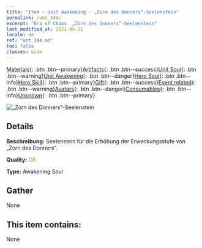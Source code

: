 ```yaml
---
title: "Item - Unit Awakening - „Zorn des Donners“-Seelenstein"
permalink: /unt_344/
excerpt: "Era of Chaos  „Zorn des Donners“-Seelenstein"
last_modified_at: 2021-05-11
locale: de
ref: "unt_344.md"
toc: false
classes: wide
---
```

 [Materials](/ItemsDE/){: .btn .btn--primary}[Artifacts](/ItemsDE/Artifacts/){: .btn .btn--success}[Unit Soul](/ItemsDE/UnitSoul/){: .btn .btn--warning}[Unit Awakening](/ItemsDE/UnitAwakening/){: .btn .btn--danger}[Hero Soul](/ItemsDE/HeroSoul/){: .btn .btn--info}[Hero Skill](/ItemsDE/HeroSkill/){: .btn .btn--primary}[Gift](/ItemsDE/Gift/){: .btn .btn--success}[Event related](/ItemsDE/Events/){: .btn .btn--warning}[Avatars](/ItemsDE/Avatars/){: .btn .btn--danger}[Consumables](/ItemsDE/Consumables/){: .btn .btn--info}[Unknown](/ItemsDE/Unknown/){: .btn .btn--primary}

 ![„Zorn des Donners“-Seelenstein](/images/u/tia_leiyuansu.jpg)

## Details
 **Beschreibung:** Seelenstein für die Erhöhung der Erweckungsstufe von „Zorn des Donners“.

 **Quality:** <span style="color: #FF8C00">OK</span>

 **Type:** Awakening Soul

## Gather

  None

## This item contains:

  None

